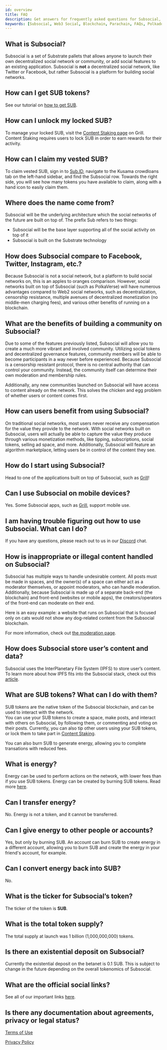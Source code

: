 ```yaml
---
id: overview
title: FAQ
description: Get answers for frequently asked questions for Subsocial, a layer 1 blockchain built on Polkadot, allowing anyone to create their own community on-chain.
keywords: [Subsocial, Web3 Social, Blockchain, Parachain, FAQs, Polkadot]
---
```


## What is Subsocial?

Subsocial is a set of Substrate pallets that allows anyone to launch their own decentralized social network or community, 
or add social features to an existing application. 
Subsocial is **not** a decentralized social network, like Twitter or Facebook, but rather Subsocial is a platform for building social networks.

## How can I get SUB tokens?

See our tutorial on [how to get SUB](https://docs.subsocial.network/docs/tutorials/GetSUB/get-sub).

## How can I unlock my locked SUB?

To manage your locked SUB, visit the [Content Staking page](https://grillapp.net/c/staking) on Grill. Content Staking requires users to lock SUB in order 
to earn rewards for their activity.

## How can I claim my vested SUB?

To claim vested SUB, sign in to [Sub.ID](https://sub.id/), navigate to the Kusama crowdloans tab on the left-hand sidebar, and find the Subsocial 
row. Towards the right side, you will see how many tokens you have available to claim, along with a hand icon to easily claim them.

## Where does the name come from?

Subsocial will be the underlying architecture which the social networks of the future are built on top of. The prefix Sub refers to two things:
 - Subsocial will be the base layer supporting all of the social activity on top of it
 - Subsocial is built on the Substrate technology

## How does Subsocial compare to Facebook, Twitter, Instagram, etc.?

Because Subsocial is not a social network, but a platform to build social networks on, this is an apples to oranges comparison.
However, social networks built on top of Subsocial (such as PolkaVerse) will have numerous advantages compared to Web2 social networks,
such as decentralization, censorship resistance, multiple avenues of decentralized monetization (no middle-men charging fees), 
and various other benefits of running on a blockchain.

## What are the benefits of building a community on Subsocial?

Due to some of the features previously listed, Subsocial will allow you to create a much more vibrant and involved community. 
Utilizing social tokens and decentralized governance features, community members will be able to become participants in a way never before experienced.
Because Subsocial is a censorship resistant protocol, there is no central authority that can control your community. Instead, the community itself
can determine their own moderation and membership rules.

Additionally, any new communities launched on Subsocial will have access to content already on the network. This solves the chicken and egg problem
of whether users or content comes first.

## How can users benefit from using Subsocial?

On traditional social networks, most users never receive any compensation for the value they provide to the network. 
With social networks built on Subsocial, users will actually be able to capture the value they produce through various monetization methods,
like tipping, subscriptions, social tokens, selling ad space, and more. Additionally, Subsocial will feature an algorithm marketplace, 
letting users be in control of the content they see.

## How do I start using Subsocial?

Head to one of the applications built on top of Subsocial, such as [Grill](https://grillapp.net/)!

## Can I use Subsocial on mobile devices?

Yes. Some Subsocial apps, such as [Grill](https://grillapp.net/), support mobile use.

## I am having trouble figuring out how to use Subsocial. What can I do?

If you have any questions, please reach out to us in our [Discord](https://discord.gg/w2Rqy2M) chat.

## How is inappropriate or illegal content handled on Subsocial?

Subsocial has multiple ways to handle undesirable content. All posts must be made in spaces, 
and the owner(s) of a space can either act as a moderator themselves, or appoint moderators, who can handle moderation. 
Additionally, because Subsocial is made up of a separate back-end (the blockchain) and front-end (websites or mobile apps), 
the creators/operators of the front-end can moderate on their end. 

Here is an easy example: a website that runs on Subsocial that is focused only on cats 
would not show any dog-related content from the Subsocial blockchain.

For more information, check out [the moderation page](https://docs.subsocial.network/docs/basics/lightpaper/architecture/moderation).

## How does Subsocial store user’s content and data?

Subsocial uses the InterPlanetary File System (IPFS) to store user’s content. To learn more about how IPFS fits into the Subsocial stack, 
check out this [article](https://polkaverse.com/@cryptoswim/how-ipfs-fits-into-the-subsocial-stack-15671).

## What are SUB tokens? What can I do with them?

SUB tokens are the native token of the Subsocial blockchain, and can be used to interact with the network.  
You can use your SUB tokens to create a space, make posts, and interact with others on Subsocial, 
by following them, or commenting and voting on their posts. Currently, you can also tip other users using your SUB tokens, 
or lock them to take part in [Content Staking](/docs/basics/content-staking/content-staking).

You can also burn SUB to generate energy, allowing you to complete transations with reduced fees.

## What is energy?

Energy can be used to perform actions on the network, with lower fees than if you use SUB tokens. Energy can be created by burning SUB tokens. 
Read more [here](/docs/basics/lightpaper/architecture/energy).

## Can I transfer energy?

No. Energy is not a token, and it cannot be transferred.

## Can I give energy to other people or accounts?

Yes, but only by burning SUB. An account can burn SUB to create energy in a different account, 
allowing you to burn SUB and create the energy in your friend's account, for example.

## Can I convert energy back into SUB?

No.

## What is the ticker for Subsocial’s token?

The ticker of the token is **SUB**.

## What is the total token supply?

The total supply at launch was 1 billion (1,000,000,000) tokens.

## Is there an existential deposit on Subsocial?

Currently the existential deposit on the betanet is 0.1 SUB. This is subject to change in the future depending on the overall tokenomics of Subsocial.

## What are the official social links?

See all of our important links [here](https://subsocial.network/links).

## Is there any documentation about agreements, privacy or legal status?

[Terms of Use](https://polkaverse.com/legal/terms)

[Privacy Policy](https://polkaverse.com/legal/privacy)
